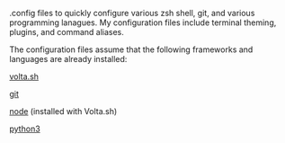 .config files to quickly configure various zsh shell, git, and various programming lanagues. My configuration files include terminal theming, plugins, and command aliases.

The configuration files assume that the following frameworks and languages are already installed:

[volta.sh](https://volta.sh/)

[git](https://git-scm.com/)

[node](https://nodejs.org/en) (installed with Volta.sh)

[python3](https://www.python.org/)
